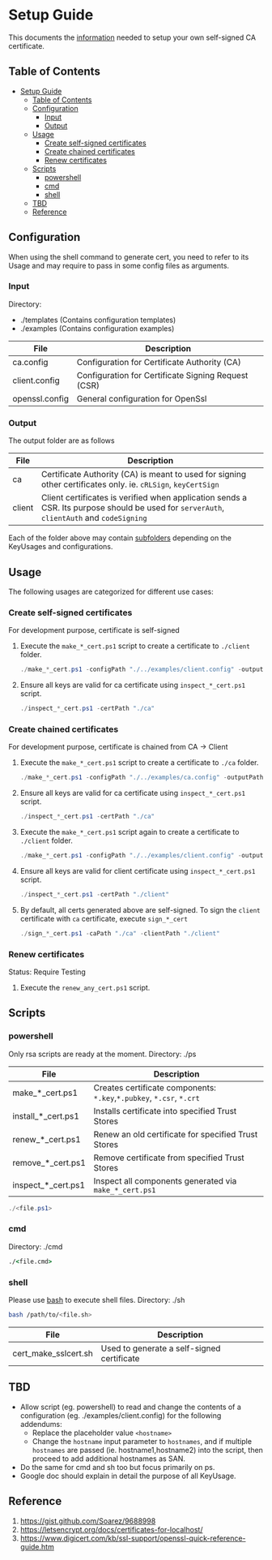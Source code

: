 # Setup Guide

This documents the [information](https://gist.github.com/Soarez/9688998) needed to setup your own self-signed CA certificate.

## Table of Contents

- [Setup Guide](#setup-guide)
  - [Table of Contents](#table-of-contents)
  - [Configuration](#configuration)
    - [Input](#input)
    - [Output](#output)
  - [Usage](#usage)
    - [Create self-signed certificates](#create-self-signed-certificates)
    - [Create chained certificates](#create-chained-certificates)
    - [Renew certificates](#renew-certificates)
  - [Scripts](#scripts)
    - [powershell](#powershell)
    - [cmd](#cmd)
    - [shell](#shell)
  - [TBD](#tbd)
  - [Reference](#reference)

## Configuration

When using the shell command to generate cert, you need to refer to its Usage and may require to pass in some config files as arguments.

### Input

Directory:

- ./templates (Contains configuration templates)
- ./examples (Contains configuration examples)

| File | Description |
| ------ | ------ |
| ca.config | Configuration for Certificate Authority (CA) |
| client.config | Configuration for Certificate Signing Request (CSR) |
| openssl.config | General configuration for OpenSsl |

### Output

The output folder are as follows

| File | Description |
| ------ | ------ |
| ca | Certificate Authority (CA) is meant to used for signing other certificates only. ie. `cRLSign`, `keyCertSign` |
| client | Client certificates is verified when application sends a CSR. Its purpose should be used for `serverAuth`, `clientAuth` and `codeSigning` |

Each of the folder above may contain [subfolders](https://docs.google.com/document/d/14JkmUgt9Yw5u93cbdd9ckDRp46loH6Z2Gs2Xf0JcCBk/edit#heading=h.vn1br94aial6) depending on the KeyUsages and configurations.

## Usage

The following usages are categorized for different use cases:

### Create self-signed certificates

For development purpose, certificate is self-signed

1. Execute the `make_*_cert.ps1` script to create a certificate to `./client` folder.

   ``` powershell
   ./make_*_cert.ps1 -configPath "./../examples/client.config" -outputPath "./client"
   ```

2. Ensure all keys are valid for ca certificate using `inspect_*_cert.ps1` script.

   ``` powershell
   ./inspect_*_cert.ps1 -certPath "./ca"
   ```

### Create chained certificates

For development purpose, certificate is chained from CA -> Client

1. Execute the `make_*_cert.ps1` script to create a certificate to `./ca` folder.

   ``` powershell
   ./make_*_cert.ps1 -configPath "./../examples/ca.config" -outputPath "./ca"
   ```

2. Ensure all keys are valid for ca certificate using `inspect_*_cert.ps1` script.

   ``` powershell
   ./inspect_*_cert.ps1 -certPath "./ca"
   ```

3. Execute the `make_*_cert.ps1` script again to create a certificate to `./client` folder.

   ``` powershell
   ./make_*_cert.ps1 -configPath "./../examples/client.config" -outputPath "./client"
   ```

4. Ensure all keys are valid for client certificate using `inspect_*_cert.ps1` script.

   ``` powershell
   ./inspect_*_cert.ps1 -certPath "./client"
   ```

5. By default, all certs generated above are self-signed. To sign the `client` certificate with `ca` certificate, execute `sign_*_cert`

   ``` powershell
   ./sign_*_cert.ps1 -caPath "./ca" -clientPath "./client"
   ```

### Renew certificates

Status: Require Testing

1. Execute the `renew_any_cert.ps1` script.

## Scripts

### powershell

Only rsa scripts are ready at the moment.
Directory: ./ps

| File | Description |
| ------ | ------ |
| make_*_cert.ps1 | Creates certificate components: `*.key`,`*.pubkey`, `*.csr`, `*.crt` |
| install_*_cert.ps1 | Installs certificate into specified Trust Stores |
| renew_*_cert.ps1 | Renew an old certificate for specified Trust Stores |
| remove_*_cert.ps1 | Remove certificate from specified Trust Stores |
| inspect_*_cert.ps1 | Inspect all components generated via `make_*_cert.ps1` |

``` powershell
./<file.ps1>
```

### cmd

Directory: ./cmd

``` cmd
./<file.cmd>
```

### shell

Please use [bash](https://www.thewindowsclub.com/how-to-run-sh-or-shell-script-file-in-windows-10) to execute shell files.
Directory: ./sh

``` bash
bash /path/to/<file.sh>
```

| File   | Description |
| ------ | ------ |
| cert_make_sslcert.sh | Used to generate a self-signed certificate |

## TBD

- Allow script (eg. powershell) to read and change the contents of a configuration (eg. ./examples/client.config) for the following addendums:
  - Replace the placeholder value `<hostname>`
  - Change the `hostname` input parameter to `hostnames`, and if multiple `hostnames` are passed (ie. hostname1,hostname2) into the script, then proceed to add additional hostnames as SAN.
- Do the same for cmd and sh too but focus primarily on ps.
- Google doc should explain in detail the purpose of all KeyUsage.

## Reference

1. <https://gist.github.com/Soarez/9688998>
2. <https://letsencrypt.org/docs/certificates-for-localhost/>
3. <https://www.digicert.com/kb/ssl-support/openssl-quick-reference-guide.htm>

